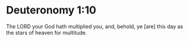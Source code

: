 # Deuteronomy 1:10

The LORD your God hath multiplied you, and, behold, ye [are] this day as the stars of heaven for multitude.